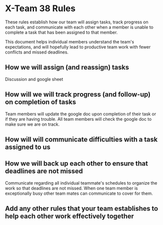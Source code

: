 # X-Team 38 Rules

These rules establish how our team will assign tasks,
track progress on each task, and communicate with each other 
when a member is unable to complete a task that has been assigned to that member.

This document helps individual members understand the team's expectations,
and will hopefully lead to productive team work with fewer conflicts
and missed deadlines.

## How we will assign (and reassign) tasks
Discussion and google sheet


## How will we will track progress (and follow-up) on completion of tasks
Team members will update the google doc upon completion of their task or if they are having trouble. All team members will check the google doc to make sure we are on track.


## How will will communicate difficulties with a task assigned to us



## How we will back up each other to ensure that deadlines are not missed
  Communicate regarding all individual teammate's schedules to organize the work so that deadlines
  are not missed. When one team member is exceptionally busy other team mates can communicate to cover for them.


## Add any other rules that your team establishes to help each other work effectively together



